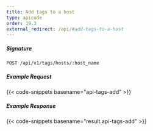 ```yaml
---
title: Add tags to a host
type: apicode
order: 19.3
external_redirect: /api/#add-tags-to-a-host
---
```


##### Signature
`POST /api/v1/tags/hosts/:host_name`
##### Example Request
{{< code-snippets basename="api-tags-add" >}}
##### Example Response
{{< code-snippets basename="result.api-tags-add" >}}